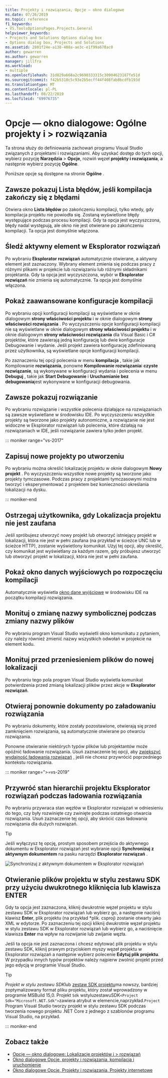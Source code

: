 ```yaml
---
title: Projekty i rozwiązania, Opcje — okno dialogowe
ms.date: 07/26/2019
ms.topic: reference
f1_keywords:
- VS.ToolsOptionsPages.Projects.General
helpviewer_keywords:
- Projects and Solutions Options dialog box
- Options dialog box, Projects and Solutions
ms.assetid: 2801f24e-a138-488a-ae3c-e1f99a678ac0
author: gewarren
ms.author: gewarren
manager: jillfra
ms.workload:
- multiple
ms.openlocfilehash: 31d829a668a2c9690333315c30904623187fe51d
ms.sourcegitcommit: f42b5318c5c93e2b5ecff44f408fab8bcdfb193d
ms.translationtype: MT
ms.contentlocale: pl-PL
ms.lasthandoff: 08/22/2019
ms.locfileid: "69976735"
---
```

# <a name="options-dialog-box-projects-and-solutions--general"></a>Opcje — okno dialogowe: Ogólne projekty i \> rozwiązania

Ta strona służy do definiowania zachowań programu Visual Studio związanych z projektami i rozwiązaniami. Aby uzyskać dostęp do tych opcji, wybierz pozycję **Narzędzia** > **Opcje**, rozwiń węzeł **projekty i rozwiązania**, a następnie wybierz pozycję **Ogólne**.

Poniższe opcje są dostępne na stronie **Ogólne** .

## <a name="always-show-error-list-if-build-finishes-with-errors"></a>Zawsze pokazuj Lista błędów, jeśli kompilacja zakończy się z błędami

Otwiera okno **Lista błędów** po zakończeniu kompilacji, tylko wtedy, gdy kompilacja projektu nie powiodła się. Zostaną wyświetlone błędy występujące podczas procesu kompilacji. Gdy ta opcja jest wyczyszczona, błędy nadal występują, ale okno nie jest otwierane po zakończeniu kompilacji. Ta opcja jest domyślnie włączona.

## <a name="track-active-item-in-solution-explorer"></a>Śledź aktywny element w Eksplorator rozwiązań

Po wybraniu **Eksplorator rozwiązań** automatycznie otwierane, a aktywny element jest zaznaczony. Wybrany element zmienia się podczas pracy z różnymi plikami w projekcie lub rozwiązaniu lub różnymi składnikami projektanta. Gdy ta opcja jest wyczyszczona, wybór w **Eksplorator rozwiązań** nie zmienia się automatycznie. Ta opcja jest domyślnie włączona.

## <a name="show-advanced-build-configurations"></a>Pokaż zaawansowane konfiguracje kompilacji

Po wybraniu opcji konfiguracji kompilacji są wyświetlane w oknie dialogowym **strony właściwości projektu** i w oknie dialogowym **strony właściwości rozwiązania** . Po wyczyszczeniu opcje konfiguracji kompilacji nie są wyświetlane w oknie dialogowym **strony właściwości projektu** i w oknie dialogowym **strony właściwości rozwiązania** dla Visual Basic i C# projektów, które zawierają jedną konfigurację lub dwie konfiguracje Debugowanie i wydanie. Jeśli projekt zawiera konfigurację zdefiniowaną przez użytkownika, są wyświetlane opcje konfiguracji kompilacji.

Po zaznaczeniu tej opcji polecenia w menu **kompilacja** , takie jak Kompilowanie **rozwiązania**, ponowne **Kompilowanie rozwiązania**i **czyste rozwiązanie**, są wykonywane w konfiguracji wydania i polecenia w menu **Debuguj** , takie jak **Start Debugowanie** i **Uruchamianie bez debugowania**jest wykonywane w konfiguracji debugowania.

## <a name="always-show-solution"></a>Zawsze pokazuj rozwiązanie

Po wybraniu rozwiązanie i wszystkie polecenia działające na rozwiązaniach są zawsze wyświetlane w środowisku IDE. Po wyczyszczeniu wszystkie projekty są tworzone jako projekty autonomiczne, a rozwiązanie nie jest widoczne w Eksplorator rozwiązań lub polecenia, które działają na rozwiązaniach w IDE, jeśli rozwiązanie zawiera tylko jeden projekt.

::: moniker range="vs-2017"

## <a name="save-new-projects-when-created"></a>Zapisuj nowe projekty po utworzeniu

Po wybraniu można określić lokalizację projektu w oknie dialogowym **Nowy projekt** . Po wyczyszczeniu wszystkie nowe projekty są tworzone jako projekty tymczasowe. Podczas pracy z projektami tymczasowymi można tworzyć i eksperymentować z projektem bez konieczności określania lokalizacji na dysku.

::: moniker-end

## <a name="warn-user-when-the-project-location-is-not-trusted"></a>Ostrzegaj użytkownika, gdy Lokalizacja projektu nie jest zaufana

Jeśli spróbujesz utworzyć nowy projekt lub otworzyć istniejący projekt w lokalizacji, która nie jest w pełni zaufana (na przykład w ścieżce UNC lub w ścieżce HTTP), zostanie wyświetlony komunikat. Użyj tej opcji, aby określić, czy komunikat jest wyświetlany za każdym razem, gdy próbujesz utworzyć lub otworzyć projekt w lokalizacji, która nie jest w pełni zaufana.

## <a name="show-output-window-when-build-starts"></a>Pokaż okno danych wyjściowych po rozpoczęciu kompilacji

Automatycznie wyświetla [okno dane wyjściowe](../../ide/reference/output-window.md) w środowisku IDE na początku kompilacji rozwiązania.

## <a name="prompt-for-symbolic-renaming-when-renaming-files"></a>Monituj o zmianę nazwy symbolicznej podczas zmiany nazwy plików

Po wybraniu program Visual Studio wyświetli okno komunikatu z pytaniem, czy należy również zmienić nazwy wszystkich odwołań w projekcie na element kodu.

## <a name="prompt-before-moving-files-to-a-new-location"></a>Monituj przed przeniesieniem plików do nowej lokalizacji

Po wybraniu tego pola program Visual Studio wyświetla komunikat potwierdzenia przed zmianą lokalizacji plików przez akcje w **Eksplorator rozwiązań**.

## <a name="reopen-documents-on-solution-load"></a>Otwieraj ponownie dokumenty po załadowaniu rozwiązania

Po wybraniu dokumenty, które zostały pozostawione, otwierają się przed zamknięciem rozwiązania, są automatycznie otwierane po otwarciu rozwiązania.

Ponowne otwieranie niektórych typów plików lub projektantów może opóźnić ładowanie rozwiązania. Usuń zaznaczenie tej opcji, aby [zwiększyć wydajność ładowania rozwiązań](../../ide/visual-studio-performance-tips-and-tricks.md#disable-automatic-file-restore) , jeśli nie chcesz przywrócić poprzedniego kontekstu rozwiązania.

::: moniker range=">=vs-2019"

## <a name="restore-solution-explorer-project-hierarchy-state-on-solution-load"></a>Przywróć stan hierarchii projektu Eksplorator rozwiązań podczas ładowania rozwiązania

Po wybraniu przywraca stan węzłów w Eksplorator rozwiązań w odniesieniu do tego, czy były rozwinięte czy zwinięte podczas ostatniego otwarcia rozwiązania. Usuń zaznaczenie tej opcji, aby skrócić czas ładowania rozwiązania dla dużych rozwiązań.

> [!TIP]
> Jeśli wyłączysz tę opcję, prostym sposobem przejścia do aktywnego dokumentu w Eksplorator rozwiązań jest wybranie opcji **Synchronizuj z aktywnym dokumentem** na pasku narzędzi **Eksplorator rozwiązań** .
>
> ![Synchronizuj z aktywnym dokumentem w Eksplorator rozwiązań](media/sync-active-document.png)

## <a name="open-sdk-style-project-files-with-double-click-or-the-enter-key"></a>Otwieranie plików projektu w stylu zestawu SDK przy użyciu dwukrotnego kliknięcia lub klawisza ENTER

Gdy ta opcja jest zaznaczona, kliknij dwukrotnie węzeł projektu w stylu zestawu SDK w Eksplorator rozwiązań lub wybierz go, a następnie naciśnij klawisz **Enter**, plik projektu (na przykład \*plik. csproj) zostanie otwarty jako XML w edytorze. Po zaznaczeniu tej opcji kliknij dwukrotnie węzeł projektu w stylu zestawu SDK w Eksplorator rozwiązań lub wybierz go, a naciśnięcie klawisza **Enter** ma wpływ na rozwijanie lub zwijanie węzła.

Jeśli ta opcja nie jest zaznaczona i chcesz edytować plik projektu w stylu zestawu SDK, kliknij prawym przyciskiem myszy węzeł projektu w Eksplorator rozwiązań a następnie wybierz polecenie **Edytuj plik projektu**. W przypadku innych typów projektów należy najpierw zwolnić projekt przed jego edycją w programie Visual Studio.

> [!TIP]
> *Projekt w stylu zestawu SDK*lub [zestaw SDK projektu](../../msbuild/how-to-use-project-sdk.md)ma nowszy, bardziej zoptymalizowany format pliku projektu, który został wprowadzony w programie MSBuild 15,0. Projekt `Sdk` wstyluzestawuSDK`<Project Sdk="Microsoft.NET.Sdk">`zawiera atrybut w elemencie,naprzykład.`Project` Program Visual Studio tworzy projekt w stylu zestawu SDK podczas tworzenia nowego projektu .NET Core z jednego z szablonów programu Visual Studio, na przykład.

::: moniker-end

## <a name="see-also"></a>Zobacz także

- [Opcje — okno dialogowe: Lokalizacje projektów i \> rozwiązań](projects-solutions-locations-options.md)
- [Okno dialogowe Opcje, projekty i rozwiązania, kompilacja i uruchomienie](../../ide/reference/options-dialog-box-projects-and-solutions-build-and-run.md)
- [Okno dialogowe Opcje, Projekty i rozwiązania, Projekty internetowe](../../ide/reference/options-dialog-box-projects-and-solutions-web-projects.md)
